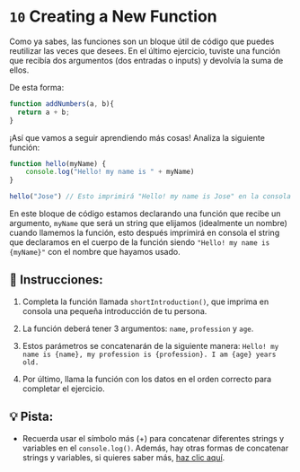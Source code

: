 # `10` Creating a New Function

Como ya sabes, las funciones son un bloque útil de código que puedes reutilizar las veces que desees. En el último ejercicio, tuviste una función que recibía dos argumentos (dos entradas o inputs) y devolvía la suma de ellos. 

De esta forma:

```js
function addNumbers(a, b){
  return a + b;
}
```

¡Así que vamos a seguir aprendiendo más cosas! Analiza la siguiente función:

```js
function hello(myName) {
    console.log("Hello! my name is " + myName)
}

hello("Jose") // Esto imprimirá "Hello! my name is Jose" en la consola
```

En este bloque de código estamos declarando una función que recibe un argumento, `myName` que será un string que elijamos (idealmente un nombre) cuando llamemos la función, esto después imprimirá en consola el string que declaramos en el cuerpo de la función siendo `"Hello! my name is {myName}"` con el nombre que hayamos usado.

## 📝 Instrucciones:

1. Completa la función llamada `shortIntroduction()`, que imprima en consola una pequeña introducción de tu persona.

2. La función deberá tener 3 argumentos: `name`, `profession` y `age`.

3. Estos parámetros se concatenarán de la siguiente manera: `Hello! my name is {name}, my profession is {profession}. I am {age} years old.`

4. Por último, llama la función con los datos en el orden correcto para completar el ejercicio.

## 💡 Pista:

+ Recuerda usar el símbolo más (+) para concatenar diferentes strings y variables en el `console.log()`. Además, hay otras formas de concatenar strings y variables, si quieres saber más, [haz clic aquí](https://stackoverflow.com/questions/16600925/how-can-i-add-a-variable-to-console-log).
